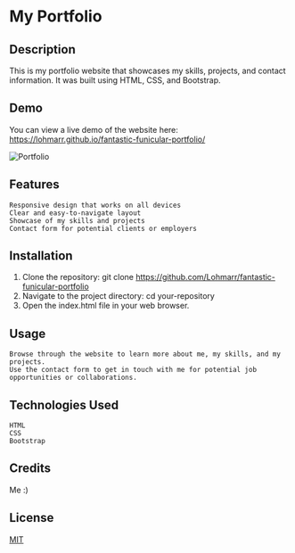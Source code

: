 # My Portfolio

## Description

This is my portfolio website that showcases my skills, projects, and contact information. It was built using HTML, CSS, and Bootstrap.

## Demo

You can view a live demo of the website here: https://lohmarr.github.io/fantastic-funicular-portfolio/

![Portfolio](Lohmar-s-Portfolio.png "My portfolio")


## Features
    Responsive design that works on all devices
    Clear and easy-to-navigate layout
    Showcase of my skills and projects
    Contact form for potential clients or employers

## Installation
   1. Clone the repository: git clone https://github.com/Lohmarr/fantastic-funicular-portfolio
   2. Navigate to the project directory: cd your-repository
   3. Open the index.html file in your web browser.

## Usage
    Browse through the website to learn more about me, my skills, and my projects.
    Use the contact form to get in touch with me for potential job opportunities or collaborations.

## Technologies Used
    HTML
    CSS
    Bootstrap

## Credits

Me :)

## License

[MIT](https://choosealicense.com/licenses/mit/)